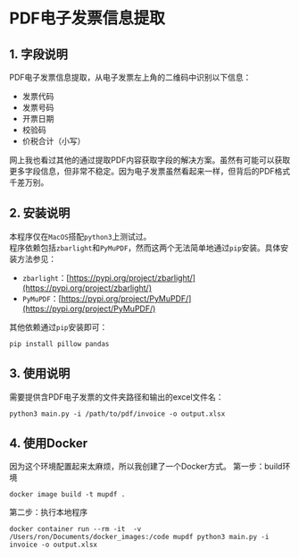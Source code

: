 # PDF电子发票信息提取
## 1. 字段说明
PDF电子发票信息提取，从电子发票左上角的二维码中识别以下信息：  
 - 发票代码  
 - 发票号码  
 - 开票日期  
 - 校验码  
 - 价税合计（小写）  

网上我也看过其他的通过提取PDF内容获取字段的解决方案。虽然有可能可以获取更多字段信息，但非常不稳定。因为电子发票虽然看起来一样，但背后的PDF格式千差万别。  

## 2. 安装说明
本程序仅在`MacOS`搭配`python3`上测试过。  
程序依赖包括`zbarlight`和`PyMuPDF`，然而这两个无法简单地通过`pip`安装。具体安装方法参见：  
 - `zbarlight`：[https://pypi.org/project/zbarlight/](https://pypi.org/project/zbarlight/)  
 - `PyMuPDF`：[https://pypi.org/project/PyMuPDF/](https://pypi.org/project/PyMuPDF/)  

其他依赖通过`pip`安装即可： 

```
pip install pillow pandas
```

## 3. 使用说明
需要提供含PDF电子发票的文件夹路径和输出的excel文件名：

```
python3 main.py -i /path/to/pdf/invoice -o output.xlsx
```

## 4. 使用Docker
因为这个环境配置起来太麻烦，所以我创建了一个Docker方式。
第一步：build环境
```
docker image build -t mupdf .
```
第二步：执行本地程序
```
docker container run --rm -it  -v /Users/ron/Documents/docker_images:/code mupdf python3 main.py -i invoice -o output.xlsx
```